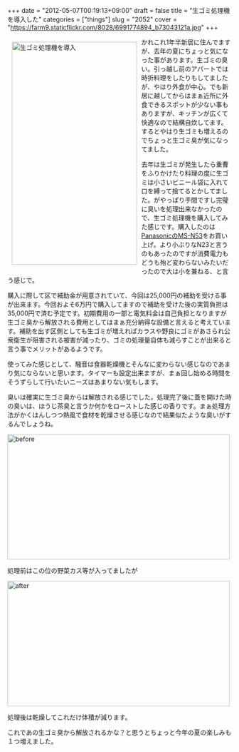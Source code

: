 +++
date = "2012-05-07T00:19:13+09:00"
draft = false
title = "生ゴミ処理機を導入した"
categories = ["things"]
slug = "2052"
cover = "https://farm9.staticflickr.com/8028/6991774894_b73043121a.jpg"
+++

<a href="https://www.flickr.com/photos/keruru/6991774894/" title="生ゴミ処理機を導入 by けるる, on Flickr"><img src="https://farm9.staticflickr.com/8028/6991774894_b73043121a.jpg" width="281" height="500" alt="生ゴミ処理機を導入" align="left" vspace="10" hspace="10"/></a>

かれこれ1年半新居に住んでますが、去年の夏にちょっと気になった事があります。生ゴミの臭い。引っ越し前のアパートでは時折料理をしたりもしてましたが、やはり外食が中心。でも新居に越してからはまぁ近所に外食できるスポットが少ない事もありますが、キッチンが広くて快適なので結構自炊してます。するとやはり生ゴミも増えるのでちょっと生ゴミ臭が気になってました。

去年は生ゴミが発生したら重曹をふりかけたり料理の度に生ゴミは小さいビニール袋に入れて口を縛って捨てるとかしてました。がやっぱり手間ですし完璧に臭いを処理出来なかったので、生ゴミ処理機を購入してみた感じです。購入したのは<a href="http://ctlg.panasonic.jp/product/info.do?pg=04&hb=MS-N53">PanasonicのMS-N53</a>をお買い上げ。より小ぶりなN23と言うのもあったのですが消費電力もどうも殆ど変わらないみたいだったので大は小を兼ねる、と言う感じで。

購入に際して区で補助金が用意されていて、今回は25,000円の補助を受ける事が出来ます。今回およそ6万円で購入してますので補助を受けた後の実質負担は35,000円で済む予定です。初期費用の一部と電気料金は自己負担となりますが生ゴミ臭から解放される費用としてはまぁ充分納得な設備と言えると考えています。補助を出す区側としても生ゴミが増えればカラスや野良にゴミがあさられ公衆衛生が阻害される被害が減ったり、ゴミの処理量自体も減らすことが出来ると言う事でメリットがあるようです。

使ってみた感じとして、騒音は食器乾燥機とそんなに変わらない感じなのであまり気にならないと思います。タイマーも設定出来ますが、まぁ回し始める時間をそうずらして行いたいニーズはあまりない気もします。

臭いは確実に生ゴミ臭からは解放される感じでした。処理完了後に蓋を開けた時の臭いは、ほうじ茶臭と言うか何かをローストした感じの香りです。まぁ処理方法がかくはんしつつ熱風で食材を乾燥させる感じなので結果似たような臭いがするんでしょうね。


<a href="https://www.flickr.com/photos/keruru/7002456748/" title="before by けるる, on Flickr"><img src="https://farm8.staticflickr.com/7188/7002456748_7351fc2d75.jpg" width="500" height="281" alt="before"/></a>

処理前はこの位の野菜カス等が入ってましたが

<a href="https://www.flickr.com/photos/keruru/7002457112/" title="after by けるる, on Flickr"><img src="https://farm9.staticflickr.com/8142/7002457112_e461c5bc66.jpg" width="500" height="281" alt="after"/></a>

処理後は乾燥してこれだけ体積が減ります。

これであの生ゴミ臭から解放されるかな？と思うとちょっと今年の夏の楽しみも１つ増えました。
